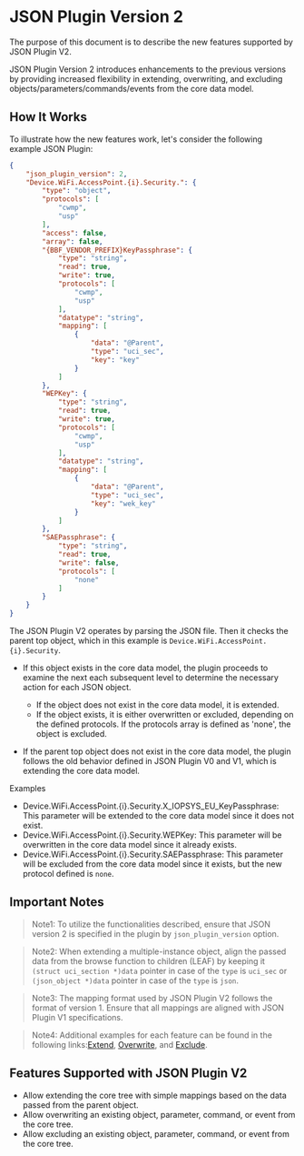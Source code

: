 # JSON Plugin Version 2

The purpose of this document is to describe the new features supported by JSON Plugin V2.

JSON Plugin Version 2 introduces enhancements to the previous versions by providing increased flexibility in extending, overwriting, and excluding objects/parameters/commands/events from the core data model.

## How It Works

To illustrate how the new features work, let's consider the following example JSON Plugin:

```json
{
    "json_plugin_version": 2,
    "Device.WiFi.AccessPoint.{i}.Security.": {
        "type": "object",
        "protocols": [
            "cwmp",
            "usp"
        ],
        "access": false,
        "array": false,
        "{BBF_VENDOR_PREFIX}KeyPassphrase": {
            "type": "string",
            "read": true,
            "write": true,
            "protocols": [
                "cwmp",
                "usp"
            ],
            "datatype": "string",
            "mapping": [
                {
                    "data": "@Parent",
                    "type": "uci_sec",
                    "key": "key"
                }
            ]
        },
        "WEPKey": {
            "type": "string",
            "read": true,
            "write": true,
            "protocols": [
                "cwmp",
                "usp"
            ],
            "datatype": "string",
            "mapping": [
                {
                    "data": "@Parent",
                    "type": "uci_sec",
                    "key": "wek_key"
                }
            ]
        },
        "SAEPassphrase": {
            "type": "string",
            "read": true,
            "write": false,
            "protocols": [
                "none"
            ]
        }
    }
}
```

The JSON Plugin V2 operates by parsing the JSON file. Then it checks the parent top object, which in this example is `Device.WiFi.AccessPoint.{i}.Security`. 

 - If this object exists in the core data model, the plugin proceeds to examine the next each subsequent level to determine the necessary action for each JSON object.

    - If the object does not exist in the core data model, it is extended.
    - If the object exists, it is either overwritten or excluded, depending on the defined protocols. If the protocols array is defined as 'none', the object is excluded.

 - If the parent top object does not exist in the core data model, the plugin follows the old behavior defined in JSON Plugin V0 and V1, which is extending the core data model.

Examples

 - Device.WiFi.AccessPoint.{i}.Security.X_IOPSYS_EU_KeyPassphrase: This parameter will be extended to the core data model since it does not exist.
 - Device.WiFi.AccessPoint.{i}.Security.WEPKey: This parameter will be overwritten in the core data model since it already exists.
 - Device.WiFi.AccessPoint.{i}.Security.SAEPassphrase: This parameter will be excluded from the core data model since it exists, but the new protocol defined is `none`.

## Important Notes

> Note1: To utilize the functionalities described, ensure that JSON version 2 is specified in the plugin by `json_plugin_version` option.

> Note2: When extending a multiple-instance object, align the passed data from the browse function to children (LEAF) by keeping it `(struct uci_section *)data` pointer in case of the `type` is `uci_sec` or `(json_object *)data` pointer in case of the `type` is `json`.

> Note3: The mapping format used by JSON Plugin V2 follows the format of version 1. Ensure that all mappings are aligned with JSON Plugin V1 specifications.

> Note4: Additional examples for each feature can be found in the following links:[Extend](../../test/vendor_test/test_extend.json), [Overwrite](../../test/vendor_test/test_overwrite.json), and [Exclude](../../test/vendor_test/test_exclude.json).

## Features Supported with JSON Plugin V2

 - Allow extending the core tree with simple mappings based on the data passed from the parent object.
 - Allow overwriting an existing object, parameter, command, or event from the core tree.
 - Allow excluding an existing object, parameter, command, or event from the core tree.
